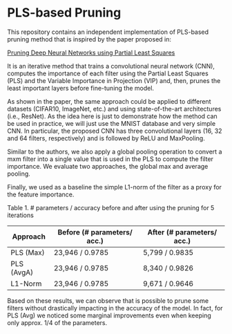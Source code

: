 # PLS-based Pruning

This repository contains an independent implementation of PLS-based pruning method that is inspired by the paper proposed in:

[Pruning Deep Neural Networks using Partial Least Squares](https://arxiv.org/abs/1810.07610)

It is an iterative method that trains a convolutional neural network (CNN), computes the importance of each filter using the Partial Least Squares (PLS) and the Variable Importance in Projection (VIP) and, then, prunes the least important layers before fine-tuning the model.

As shown in the paper, the same approach could be applied to different datasets (CIFAR10, ImageNet, etc.) and using state-of-the-art architectures (i.e., ResNet). As the idea here is just to demonstrate how the method can be used in practice, we will just use the MNIST database and very simple CNN. In particular, the proposed CNN has three convolutional layers (16, 32 and 64 filters, respectively) and is followed by ReLU and MaxPooling. 

Similar to the authors, we also apply a global pooling operation to convert a mxm filter into a single value that is used in the PLS to compute the filter importance. We evaluate two approaches, the global max and average pooling. 

Finally, we used as a baseline the simple L1-norm of the filter as a proxy for the feature importance.

Table 1. # parameters / accuracy before and after using the pruning for 5 iterations

| Approach   | Before (# parameters/ acc.) | After  (# parameters/ acc.) |
|------------|-----------------------------|-----------------------------|
| PLS (Max)  | 23,946 / 0.9785             | 5,799 / 0.9835              |
| PLS (AvgA) | 23,946 / 0.9785             | 8,340 / 0.9826              |
| L1-Norm    | 23,946 / 0.9785             | 9,671 / 0.9646              |


Based on these results, we can observe that is possible to prune some filters without drastically impacting in the accuracy of the model. In fact, for PLS (Avg) we noticed some marginal improvements even when keeping only approx. 1/4 of the parameters.
